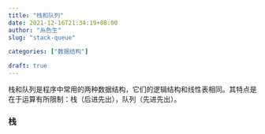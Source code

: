 ```yaml
---
title: "栈和队列"
date: 2021-12-16T21:34:19+08:00
author: "糸色生"
slug: "stack-queue"

categories: ["数据结构"]

draft: true
---
```


栈和队列是程序中常用的两种数据结构，它们的逻辑结构和线性表相同。其特点是在于运算有所限制：栈（后进先出），队列（先进先出）。

### 栈

